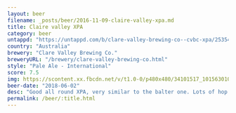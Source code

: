 ```yaml
---
layout: beer
filename: _posts/beer/2016-11-09-claire-valley-xpa.md
title: Claire valley XPA
category: beer
untappd: "https://untappd.com/b/clare-valley-brewing-co--cvbc-xpa/2535445"
country: "Australia"
brewery: "Clare Valley Brewing Co."
breweryURL: "/brewery/clare-valley-brewing-co.html"
style: "Pale Ale - International"
score: 7.5
img: https://scontent.xx.fbcdn.net/v/t1.0-0/p480x480/34101517_10156301081898745_4493705487304359936_n.jpg?_nc_cat=103&_nc_oc=AQkqivDLGa1IsLwvBp1xqa-_glzvSma9Q2XdBELzsNzQp7-d-808COeJPDy-Zpk_Lfo&_nc_ht=scontent.xx&oh=673a71675f14204370b1f697bb6bb388&oe=5DC0DF87
beer-date: "2018-06-02"
desc: "Good all round XPA, very similar to the balter one. Lots of hop aroma and a mild taste"
permalink: /beer/:title.html
---
```

